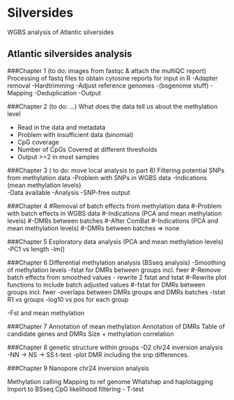 # Silversides
WGBS analysis of Atlantic silversides 

## Atlantic silversides analysis

###Chapter 1 (to do: images from fastqc & attach the multiQC report) 
Processing of fastq files to obtain cytosine reports for input in R 
-Adapter removal
-Hardtrimming
-Adjust reference genomes
-(bsgenome stuff)
-Mapping
-Deduplication 
-Output

###Chapter 2 (to do: ...) 
What does the data tell us about the methylation level 
- Read in the data and metadata
- Problem with insufficient data (binomial)
- CpG coverage 
- Number of CpGs Covered at different thresholds
- Output >=2 in most samples 

###Chapter 3 ( to do: move local analysis to part 8)
Filtering potential SNPs from methylation data 
-Problem with SNPs in WGBS data
-Indications (mean methylation levels)  
-Data available 
-Analysis 
-SNP-free output

###Chapter 4 
#Removal of batch effects from methylation data
#-Problem with batch effects in WGBS data
#-Indications (PCA and mean methylation levels)
#-DMRs between batches
#-After ComBat
#-Indications (PCA and mean methylation levels)
#-DMRs between batches => none

###Chapter 5
Exploratory data analysis (PCA and mean methylation levels)
-PC1 vs length 
-lm()

###Chapter 6
Differential methylation analysis (BSseq analysis)
-Smoothing of methylation levels
-fstat for DMRs between groups incl. fwer
#-Remove batch effects from smoothed values - rewrite 2 fstat and tstat
#-Rewrite plot functions to include batch adjusted values
#-fstat for DMRs between groups  incl. fwer
-overlaps between DMRs groups and DMRs batches
-tstat R1 vs groups 
-log10 vs pos for each group 

-Fst and mean methylation


###Chapter 7 
Annotation of mean methylation
Annotation of DMRs
Table of candidate genes and DMRs
Size + methylation correlation

###Chapter 8
genetic structure within groups
-D2 chr24 inversion analysis
-NN -> NS -> SS t-test 
-plot DMR including the snp differences.

###Chapter 9
Nanopore chr24 inversion analysis

Methylation calling 
Mapping to ref genome
Whatshap and haplotagging 
Import to BSseq
CpG likelihood filtering - 
T-test 
